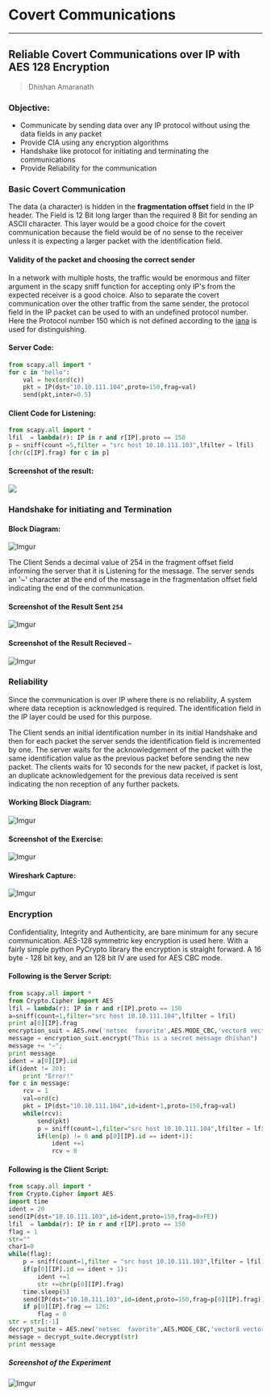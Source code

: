 # Covert Communications
-------------------
## Reliable Covert Communications over IP with AES 128 Encryption
> Dhishan Amaranath

### Objective:
- Communicate by sending data over any IP protocol without using the data fields in any packet
- Provide CIA using any encryption algorithms
- Handshake like protocol for initiating and terminating the communications
- Provide Reliability for the communication

### Basic Covert Communication
The data (a character) is hidden in the **fragmentation offset** field in the IP header. The Field is 12 Bit long larger than the required 8 Bit for sending an ASCII character. This layer would be a good choice for the covert communication because the field would be of no sense to the receiver unless it is expecting a larger packet with the identification field.

#### Validity of the packet and choosing the correct sender
In a network with multiple hosts, the traffic would be enormous and filter argument in the scapy sniff function for accepting only IP's from the expected receiver is a good choice. Also to separate the covert communication over the other traffic from the same sender, the protocol field in the IP packet can be used to with an undefined protocol number. Here the Protocol number 150 which is not defined according to the [iana](http://www.iana.org/assignments/protocol-numbers/protocol-numbers.xhtml) is used for distinguishing.

#### Server Code:

```python
from scapy.all import *
for c in "hello":
    val = hex(ord(c))
    pkt = IP(dst="10.10.111.104",proto=150,frag=val)
    send(pkt,inter=0.5)
```

#### Client Code for Listening:

```python
from scapy.all import *
lfil  = lambda(r): IP in r and r[IP].proto == 150
p = sniff(count =5,filter = "src host 10.10.111.103",lfilter = lfil)
[chr(c[IP].frag) for c in p]
```

#### Screenshot of the result:
![](http://i.imgur.com/iXkO1Qq.png)

### Handshake for initiating and Termination
#### Block Diagram:
![Imgur](http://i.imgur.com/4moyj9j.png)

The Client Sends a decimal value of 254 in the fragment offset field informing the server that it is Listening for the message.  The server sends an '~' character at the end of the message in the fragmentation offset field indicating the end of the communication.

#### Screenshot of the Result Sent `254`
![Imgur](http://i.imgur.com/B46epqU.png?1)

#### Screenshot of the Result Recieved `~`
![Imgur](http://i.imgur.com/KOgE5HT.png)

### Reliability
Since the communication is over IP where there is no reliability, A system where data reception is acknowledged is required. The identification field in the IP layer could be used for this purpose.

The Client sends an initial identification number in its initial Handshake and then for each packet the server sends the identification field is incremented by one. The server waits for the acknowledgement of the packet with the same identification value as the previous packet before sending the new packet. The clients waits for 10 seconds for the new packet, if packet is lost, an duplicate acknowledgement for the previous data received is sent indicating the non reception of any further packets.

#### Working Block Diagram:
![Imgur](http://i.imgur.com/MeUuceU.png)

#### Screenshot of the Exercise:
![Imgur](http://i.imgur.com/2i2RfHk.png?1)

#### Wireshark Capture:
![Imgur](http://i.imgur.com/rLfRH8o.png)

### Encryption
Confidentiality, Integrity and Authenticity, are bare minimum for any secure communication. AES-128 symmetric key encryption is used here. With a fairly simple python PyCrypto library the encryption is straight forward. A 16 byte - 128 bit key, and an 128 bit IV are used for AES CBC mode.

#### Following is the Server Script:

```python
from scapy.all import *
from Crypto.Cipher import AES
lfil = lambda(r): IP in r and r[IP].proto == 150
a=sniff(count=1,filter="src host 10.10.111.104",lfilter = lfil)
print a[0][IP].frag
encryption_suit = AES.new('netsec  favorite',AES.MODE_CBC,'vector8 vector10')
message = encryption_suit.encrypt("This is a secret message dhishan")
message += "~";
print message
ident = a[0][IP].id
if(ident != 20):
    print "Error!"
for c in message:
    rcv = 1
    val=ord(c)
    pkt = IP(dst="10.10.111.104",id=ident+1,proto=150,frag=val)
    while(rcv):
        send(pkt)
        p = sniff(count=1,filter="src host 10.10.111.104",lfilter = lfil,timeout = 10)
        if(len(p) != 0 and p[0][IP].id == ident+1):
            ident +=1
            rcv = 0
```

#### Following is the Client Script:

```python
from scapy.all import *
from Crypto.Cipher import AES
import time
ident = 20
send(IP(dst="10.10.111.103",id=ident,proto=150,frag=0xFE))
lfil  = lambda(r): IP in r and r[IP].proto == 150
flag = 1
str=""
char1=0
while(flag):
    p = sniff(count=1,filter = "src host 10.10.111.103",lfilter = lfil)
    if(p[0][IP].id == ident + 1):
        ident +=1
        str +=chr(p[0][IP].frag)
    time.sleep(5)
    send(IP(dst="10.10.111.103",id=ident,proto=150,frag=p[0][IP].frag))
    if p[0][IP].frag == 126:
        flag = 0
str = str[:-1]
decrypt_suite = AES.new('netsec  favorite',AES.MODE_CBC,'vector8 vector10')
message = decrypt_suite.decrypt(str)
print message
```

##### Screenshot of the Experiment
![Imgur](http://i.imgur.com/MUagh66.png)
